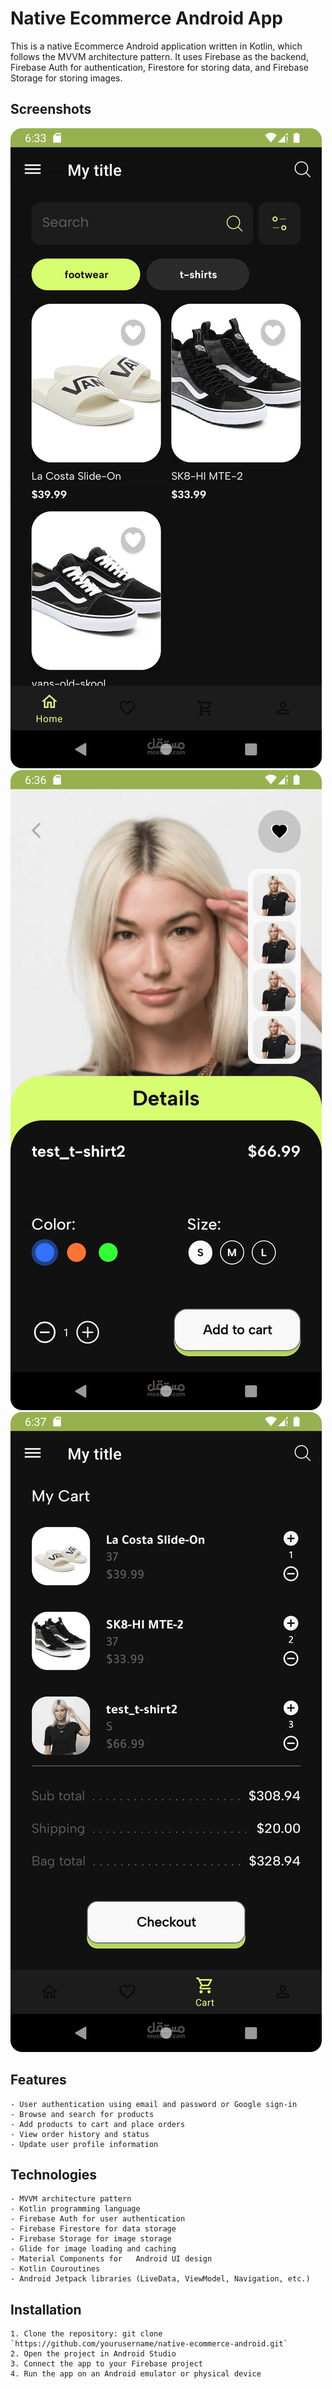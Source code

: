 
# Native Ecommerce Android App

This is a native Ecommerce Android application written in Kotlin, which follows the MVVM architecture pattern. It uses Firebase as the backend, Firebase Auth for authentication, Firestore for storing data, and Firebase Storage for storing images.

## Screenshots

![App Screenshot](https://raw.githubusercontent.com/Dz-abdou/Android-Ecommerce/master/Screenshot20221125193350.png)
![App Screenshot](https://raw.githubusercontent.com/Dz-abdou/Android-Ecommerce/master/product.png)
![App Screenshot](https://raw.githubusercontent.com/Dz-abdou/Android-Ecommerce/master/cart.png)


## Features

    - User authentication using email and password or Google sign-in
    - Browse and search for products
    - Add products to cart and place orders
    - View order history and status
    - Update user profile information

## Technologies

    - MVVM architecture pattern
    - Kotlin programming language
    - Firebase Auth for user authentication
    - Firebase Firestore for data storage
    - Firebase Storage for image storage
    - Glide for image loading and caching
    - Material Components for   Android UI design
    - Kotlin Couroutines
    - Android Jetpack libraries (LiveData, ViewModel, Navigation, etc.)
## Installation

    1. Clone the repository: git clone `https://github.com/yourusername/native-ecommerce-android.git`
    2. Open the project in Android Studio
    3. Connect the app to your Firebase project
    4. Run the app on an Android emulator or physical device
